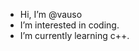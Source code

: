 -  Hi, I’m @vauso
-  I’m interested in coding.
-  I’m currently learning c++.


<!---
vauso/vauso is a ✨ secial ✨ repository because its `README.md` (this file) appears on your GitHub profile.
You can click the Preview link to take a look at your changes.
--->
